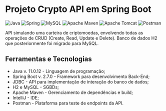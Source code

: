 # Projeto Crypto API em Spring Boot
![Java](https://img.shields.io/badge/java-%23ED8B00.svg?style=for-the-badge&logo=java&logoColor=white) ![Spring](https://img.shields.io/badge/spring-%236DB33F.svg?style=for-the-badge&logo=spring&logoColor=white) ![MySQL](https://img.shields.io/badge/mysql-%2300f.svg?style=for-the-badge&logo=mysql&logoColor=white) ![Apache Maven](https://img.shields.io/badge/Apache%20Maven-C71A36?style=for-the-badge&logo=Apache%20Maven&logoColor=white) ![Apache Tomcat](https://img.shields.io/badge/apache%20tomcat-%23F8DC75.svg?style=for-the-badge&logo=apache-tomcat&logoColor=black) ![Postman](https://img.shields.io/badge/Postman-FF6C37?style=for-the-badge&logo=postman&logoColor=white)

API simulando uma carteira de criptomoedas, envolvendo todas as operações de CRUD (Create, Read, Update e Delete). Banco de dados H2 que posteriormente foi migrado para MySQL.

## Ferramentas e Tecnologias

- Java v. 11.0.12 - Linguagem de programação;
- Spring Boot v. 2.7.0 - Framework para desenvolvimento Back-End;
- JDBC - API para implementação de interação do banco de dados;
- H2 e MySQL - SGBDs;
- Apache Maven - Gerenciamento de dependências e build;
- IntelliJ - IDE;
- Postman - Plataforma para teste de endpoints da API.
